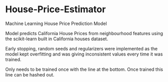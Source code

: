# House-Price-Estimator
Machine Learning House Price Prediction Model 

Model predicts California House Prices from neighbourhood features using the scikit-learn built in California houses dataset.

Early stopping, random seeds and regularizers were implemented as the model kept overfitting and was giving inconsistent values every time it was trained.

Only needs to be trained once with the line at the bottom. Once trained this line can be hashed out.
